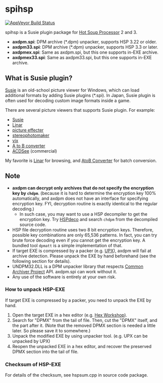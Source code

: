 spihsp
======
[![AppVeyor Build Status](https://ci.appveyor.com/api/projects/status/xe7bwuinckj02juw/branch/master?svg=true)](https://ci.appveyor.com/project/gocha/spihsp/branch/master)

spihsp is a Susie plugin package for [Hot Soup Processor](http://hsp.tv/) 2 and 3.

- **axdpm.spi**: DPM archive (*.dpm) unpacker, supports HSP 3.22 or older.
- **axdpm33.spi**: DPM archive (*.dpm) unpacker, supports HSP 3.3 or later.
- **axdpmex.spi**: Same as axdpm.spi, but this one supports in-EXE archive.
- **axdpmex33.spi**: Same as axdpm33.spi, but this one supports in-EXE archive.

What is Susie plugin?
------------------------

[Susie](http://www.digitalpad.co.jp/~takechin/) is an old-school picture viewer for Windows, which can load additional formats by adding Susie plugins (*.spi). In Japan, Susie plugin is often used for decoding custom image formats inside a game.

There are several picture viewers that supports Susie plugin. For example:

- [Susie](http://www.digitalpad.co.jp/~takechin/betasue.html#susie32)
- [Linar](http://hp.vector.co.jp/authors/VA015839/)
- [picture effecter](http://www.asahi-net.or.jp/~DS8H-WTNB/software/index.html)
- [stereophotomaker](http://stereo.jpn.org/eng/stphmkr/)
- [vix](http://www.forest.impress.co.jp/library/software/vix/)
- [A to B converter](http://www.asahi-net.or.jp/~KH4S-SMZ/spi/abc/index.html)
- [ACDSee](http://www.acdsee.com/) (commercial)

My favorite is [Linar](http://hp.vector.co.jp/authors/VA015839/) for browsing, and [AtoB Converter](http://www.asahi-net.or.jp/~kh4s-smz/spi/abc/) for batch conversion.

Note
------------------------

- **axdpm can decrypt only archives that do not specify the encryption key by `chdpm`**. (because it is hard to determine the encryption key 100% automatically, and axdpm does not have an interface for specifying encryption key. FYI, decryption routine is exactly identical to the regular decoding.)
    - In such case, you may want to use a HSP decompiler to get the encryption key. Try [HSPdeco](http://sourceforge.jp/projects/hspdeco/) and search `chdpm` from the decompiled source code.
- HSP file decryption routine uses two 8 bit encryption keys. Therefore, possible key combinations are only 65,536 patterns. In fact, you can try brute force decoding even if you cannot get the encryption key. A bundled tool `dpmatt` is a simple implementation of that.
- If target EXE is compressed by a packer (e.g. [UPX](http://upx.sourceforge.net/)), axdpm will fail at archive detection. Please unpack the EXE by hand beforehand (see the following section for details).
- UNDPM32.DLL is a DPM unpacker library that respects [Common Archiver Project](www.madobe.net/archiver/) API. axdpm.spi can work without it.
- Any use of the software is entirely at your own risk.

### How to unpack HSP-EXE

If target EXE is compressed by a packer, you need to unpack the EXE by hand.

1. Open the target EXE in a hex editor (e.g. [Hex Workshop](http://www.hexworkshop.com/)).
2. Search for "DPMX" from the tail of file. Then, cut the "DPMX" itself, and the part after it. (Note that the removed DPMX section is needed a little later. So please save it to somewhere.)
3. Unpack the modified EXE by using unpacker tool. (e.g. UPX can be unpacked by UPX)
4. Reopen the unpacked EXE in a hex editor, and recover the preserved DPMX section into the tail of file.

### Checksum of HSP-EXE

For details of the checksum, see hspsum.cpp in source code package.
